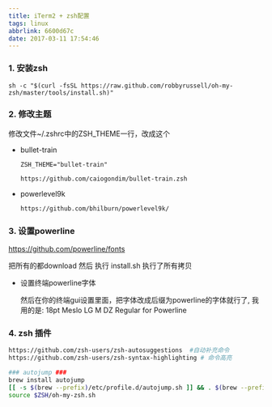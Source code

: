 ```yaml
---
title: iTerm2 + zsh配置
tags: linux
abbrlink: 6600d67c
date: 2017-03-11 17:54:46
---
```



### 1. 安装zsh

```
sh -c "$(curl -fsSL https://raw.github.com/robbyrussell/oh-my-zsh/master/tools/install.sh)"
```



### 2. 修改主题

修改文件~/.zshrc中的ZSH_THEME一行，改成这个 

+ bullet-train

  ```
  ZSH_THEME="bullet-train" 
  
  https://github.com/caiogondim/bullet-train.zsh
  ```

+ powerlevel9k

  ```bash
  https://github.com/bhilburn/powerlevel9k/
  ```

  

<!-- more -->

### 3. 设置powerline

https://github.com/powerline/fonts 

把所有的都download 然后 执行 install.sh  执行了所有拷贝

+ 设置终端powerline字体

  然后在你的终端gui设置里面，把字体改成后缀为powerline的字体就行了, 我用的是: 18pt Meslo LG M DZ Regular for Powerline



### 4. zsh 插件

```bash
https://github.com/zsh-users/zsh-autosuggestions  #自动补充命令
https://github.com/zsh-users/zsh-syntax-highlighting # 命令高亮

### autojump ###
brew install autojump
[[ -s $(brew --prefix)/etc/profile.d/autojump.sh ]] && . $(brew --prefix)/etc/profile.d/autojump.sh
source $ZSH/oh-my-zsh.sh
```

